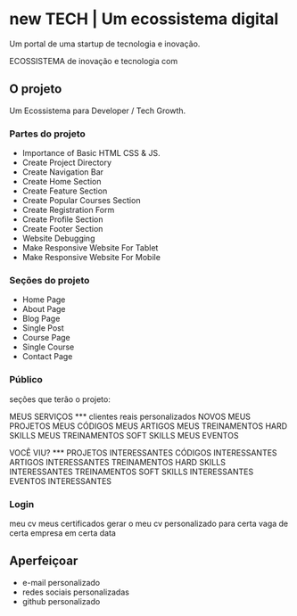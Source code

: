 # new TECH | Um ecossistema digital

Um portal de uma startup de tecnologia e inovação.

ECOSSISTEMA de inovação e tecnologia com 

## O projeto

Um Ecossistema para Developer / Tech Growth.

### Partes do projeto

- Importance of Basic HTML CSS & JS.
- Create Project Directory
- Create Navigation Bar
- Create Home Section
- Create Feature Section
- Create Popular Courses Section
- Create Registration Form
- Create Profile Section
- Create Footer Section
- Website Debugging
- Make Responsive Website For Tablet
- Make Responsive Website For Mobile

### Seções do projeto

- Home Page
- About Page
- Blog Page
- Single Post
- Course Page
- Single Course
- Contact Page

### Público

seções que terão o projeto:

MEUS SERVIÇOS *** clientes reais personalizados NOVOS
MEUS PROJETOS
MEUS CÓDIGOS
MEUS ARTIGOS
MEUS TREINAMENTOS HARD SKILLS
MEUS TREINAMENTOS SOFT SKILLS
MEUS EVENTOS

VOCÊ VIU? ***
PROJETOS INTERESSANTES
CÓDIGOS INTERESSANTES
ARTIGOS INTERESSANTES
TREINAMENTOS HARD SKILLS INTERESSANTES
TREINAMENTOS SOFT SKILLS INTERESSANTES
EVENTOS INTERESSANTES

### Login

meu cv
meus certificados
gerar o meu cv personalizado para certa vaga de certa empresa em certa data

## Aperfeiçoar

- e-mail personalizado
- redes sociais personalizadas
- github personalizado